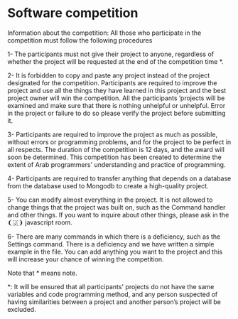 # Software competition

Information about the competition: All those who participate in the competition must follow the following procedures 

1- The participants must not give their project to anyone, regardless of whether the project will be requested at the end of the competition time *.

2- It is forbidden to copy and paste any project instead of the project designated for the competition. Participants are required to improve the project and use all the things they have learned in this project and the best project owner will win the competition. All the participants ’projects will be examined and make sure that there is nothing unhelpful or unhelpful.  Error in the project or failure to do so please verify the project before submitting it.

3- Participants are required to improve the project as much as possible, without errors or programming problems, and for the project to be perfect in all respects. The duration of the competition is 12 days, and the award will soon be determined. This competition has been created to determine the extent of Arab programmers' understanding and practice of programming.

4- Participants are required to transfer anything that depends on a database from the database used to Mongodb to create a high-quality project.

5- You can modify almost everything in the project. It is not allowed to change things that the project was built on, such as the Command handler and other things. If you want to inquire about other things, please ask in the ❨🇯❩ javascript room.

6- There are many commands in which there is a deficiency, such as the Settings command. There is a deficiency and we have written a simple example in the file. You can add anything you want to the project and this will increase your chance of winning the competition. 

Note that * means note.

*: It will be ensured that all participants' projects do not have the same variables and code programming method, and any person suspected of having similarities between a project and another person’s project will be excluded.